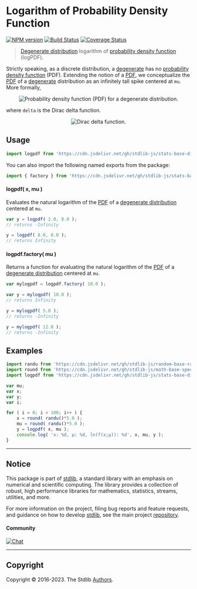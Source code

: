 <!--

@license Apache-2.0

Copyright (c) 2018 The Stdlib Authors.

Licensed under the Apache License, Version 2.0 (the "License");
you may not use this file except in compliance with the License.
You may obtain a copy of the License at

   http://www.apache.org/licenses/LICENSE-2.0

Unless required by applicable law or agreed to in writing, software
distributed under the License is distributed on an "AS IS" BASIS,
WITHOUT WARRANTIES OR CONDITIONS OF ANY KIND, either express or implied.
See the License for the specific language governing permissions and
limitations under the License.

-->

# Logarithm of Probability Density Function

[![NPM version][npm-image]][npm-url] [![Build Status][test-image]][test-url] [![Coverage Status][coverage-image]][coverage-url] <!-- [![dependencies][dependencies-image]][dependencies-url] -->

> [Degenerate distribution][degenerate-distribution] logarithm of [probability density function][pdf] (logPDF).

<section class="intro">

Strictly speaking, as a discrete distribution, a [degenerate][degenerate-distribution] has no [probability density function][pdf] (PDF). Extending the notion of a [PDF][pdf], we conceptualize the [PDF][pdf] of a [degenerate][degenerate-distribution] distribution as an infinitely tall spike centered at `mu`. More formally,

<!-- <equation class="equation" label="eq:degenerate_pdf" align="center" raw="f(x;\mu) = \delta(x-\mu)" alt="Probability density function (PDF) for a degenerate distribution."> -->

<div class="equation" align="center" data-raw-text="f(x;\mu) = \delta(x-\mu)" data-equation="eq:degenerate_pdf">
    <img src="https://cdn.jsdelivr.net/gh/stdlib-js/stdlib@51534079fef45e990850102147e8945fb023d1d0/lib/node_modules/@stdlib/stats/base/dists/degenerate/logpdf/docs/img/equation_degenerate_pdf.svg" alt="Probability density function (PDF) for a degenerate distribution.">
    <br>
</div>

<!-- </equation> -->

where `delta` is the Dirac delta function.

<!-- <equation class="equation" label="eq:dirac_delta" align="center" raw="\delta(x) = {\begin{cases}+\infty , & x = 0\\0, & x \neq 0\end{cases}}" alt="Dirac delta function."> -->

<div class="equation" align="center" data-raw-text="\delta(x) = {\begin{cases}+\infty , &amp; x = 0\\0, &amp; x \neq 0\end{cases}}" data-equation="eq:dirac_delta">
    <img src="https://cdn.jsdelivr.net/gh/stdlib-js/stdlib@51534079fef45e990850102147e8945fb023d1d0/lib/node_modules/@stdlib/stats/base/dists/degenerate/logpdf/docs/img/equation_dirac_delta.svg" alt="Dirac delta function.">
    <br>
</div>

<!-- </equation> -->

</section>

<!-- /.intro -->



<section class="usage">

## Usage

```javascript
import logpdf from 'https://cdn.jsdelivr.net/gh/stdlib-js/stats-base-dists-degenerate-logpdf@deno/mod.js';
```

You can also import the following named exports from the package:

```javascript
import { factory } from 'https://cdn.jsdelivr.net/gh/stdlib-js/stats-base-dists-degenerate-logpdf@deno/mod.js';
```

#### logpdf( x, mu )

Evaluates the natural logarithm of the [PDF][pdf] of a [degenerate distribution][degenerate-distribution] centered at `mu`.

```javascript
var y = logpdf( 2.0, 8.0 );
// returns -Infinity

y = logpdf( 8.0, 8.0 );
// returns Infinity
```

#### logpdf.factory( mu )

Returns a function for evaluating the natural logarithm of the [PDF][pdf] of a [degenerate distribution][degenerate-distribution] centered at `mu`.

```javascript
var mylogpdf = logpdf.factory( 10.0 );

var y = mylogpdf( 10.0 );
// returns Infinity

y = mylogpdf( 5.0 );
// returns -Infinity

y = mylogpdf( 12.0 );
// returns -Infinity
```

</section>

<!-- /.usage -->

<section class="examples">

## Examples

<!-- eslint no-undef: "error" -->

```javascript
import randu from 'https://cdn.jsdelivr.net/gh/stdlib-js/random-base-randu@deno/mod.js';
import round from 'https://cdn.jsdelivr.net/gh/stdlib-js/math-base-special-round@deno/mod.js';
import logpdf from 'https://cdn.jsdelivr.net/gh/stdlib-js/stats-base-dists-degenerate-logpdf@deno/mod.js';

var mu;
var x;
var y;
var i;

for ( i = 0; i < 100; i++ ) {
    x = round( randu()*5.0 );
    mu = round( randu()*5.0 );
    y = logpdf( x, mu );
    console.log( 'x: %d, µ: %d, ln(f(x;µ)): %d', x, mu, y );
}
```

</section>

<!-- /.examples -->

<!-- Section for related `stdlib` packages. Do not manually edit this section, as it is automatically populated. -->

<section class="related">

</section>

<!-- /.related -->

<!-- Section for all links. Make sure to keep an empty line after the `section` element and another before the `/section` close. -->


<section class="main-repo" >

* * *

## Notice

This package is part of [stdlib][stdlib], a standard library with an emphasis on numerical and scientific computing. The library provides a collection of robust, high performance libraries for mathematics, statistics, streams, utilities, and more.

For more information on the project, filing bug reports and feature requests, and guidance on how to develop [stdlib][stdlib], see the main project [repository][stdlib].

#### Community

[![Chat][chat-image]][chat-url]

---

## Copyright

Copyright &copy; 2016-2023. The Stdlib [Authors][stdlib-authors].

</section>

<!-- /.stdlib -->

<!-- Section for all links. Make sure to keep an empty line after the `section` element and another before the `/section` close. -->

<section class="links">

[npm-image]: http://img.shields.io/npm/v/@stdlib/stats-base-dists-degenerate-logpdf.svg
[npm-url]: https://npmjs.org/package/@stdlib/stats-base-dists-degenerate-logpdf

[test-image]: https://github.com/stdlib-js/stats-base-dists-degenerate-logpdf/actions/workflows/test.yml/badge.svg?branch=main
[test-url]: https://github.com/stdlib-js/stats-base-dists-degenerate-logpdf/actions/workflows/test.yml?query=branch:main

[coverage-image]: https://img.shields.io/codecov/c/github/stdlib-js/stats-base-dists-degenerate-logpdf/main.svg
[coverage-url]: https://codecov.io/github/stdlib-js/stats-base-dists-degenerate-logpdf?branch=main

<!--

[dependencies-image]: https://img.shields.io/david/stdlib-js/stats-base-dists-degenerate-logpdf.svg
[dependencies-url]: https://david-dm.org/stdlib-js/stats-base-dists-degenerate-logpdf/main

-->

[chat-image]: https://img.shields.io/gitter/room/stdlib-js/stdlib.svg
[chat-url]: https://gitter.im/stdlib-js/stdlib/

[stdlib]: https://github.com/stdlib-js/stdlib

[stdlib-authors]: https://github.com/stdlib-js/stdlib/graphs/contributors

[umd]: https://github.com/umdjs/umd
[es-module]: https://developer.mozilla.org/en-US/docs/Web/JavaScript/Guide/Modules

[deno-url]: https://github.com/stdlib-js/stats-base-dists-degenerate-logpdf/tree/deno
[umd-url]: https://github.com/stdlib-js/stats-base-dists-degenerate-logpdf/tree/umd
[esm-url]: https://github.com/stdlib-js/stats-base-dists-degenerate-logpdf/tree/esm
[branches-url]: https://github.com/stdlib-js/stats-base-dists-degenerate-logpdf/blob/main/branches.md

[pdf]: https://en.wikipedia.org/wiki/Probability_density_function

[degenerate-distribution]: https://en.wikipedia.org/wiki/Degenerate_distribution

</section>

<!-- /.links -->
